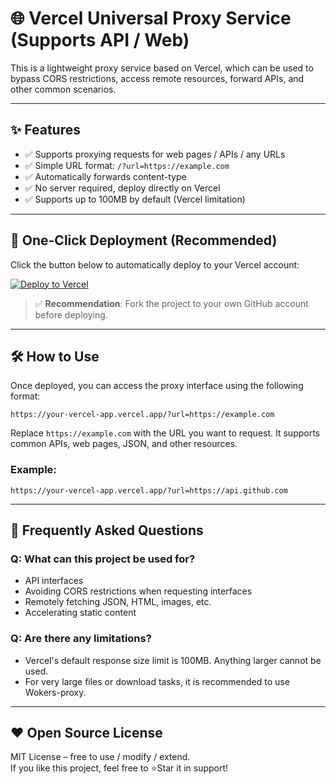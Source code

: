 
# 🌐 Vercel Universal Proxy Service (Supports API / Web)

This is a lightweight proxy service based on Vercel, which can be used to bypass CORS restrictions, access remote resources, forward APIs, and other common scenarios.

---

## ✨ Features

- ✅ Supports proxying requests for web pages / APIs / any URLs  
- ✅ Simple URL format: `/?url=https://example.com`  
- ✅ Automatically forwards content-type  
- ✅ No server required, deploy directly on Vercel  
- ✅ Supports up to 100MB by default (Vercel limitation)  

---

## 🚀 One-Click Deployment (Recommended)

Click the button below to automatically deploy to your Vercel account:

[![Deploy to Vercel](https://vercel.com/button)](https://vercel.com/new/import?s=https://github.com/fssxg/vercel-proxy)

> ✅ **Recommendation**: Fork the project to your own GitHub account before deploying.

---

## 🛠 How to Use

Once deployed, you can access the proxy interface using the following format:

```
https://your-vercel-app.vercel.app/?url=https://example.com
```

Replace `https://example.com` with the URL you want to request. It supports common APIs, web pages, JSON, and other resources.

### Example:

```
https://your-vercel-app.vercel.app/?url=https://api.github.com
```

---

## 🧠 Frequently Asked Questions

### Q: What can this project be used for?

- API interfaces  
- Avoiding CORS restrictions when requesting interfaces  
- Remotely fetching JSON, HTML, images, etc.  
- Accelerating static content  

### Q: Are there any limitations?

- Vercel's default response size limit is 100MB. Anything larger cannot be used.  
- For very large files or download tasks, it is recommended to use Wokers-proxy.

---

## ❤️ Open Source License

MIT License – free to use / modify / extend.  
If you like this project, feel free to ⭐Star it in support!
